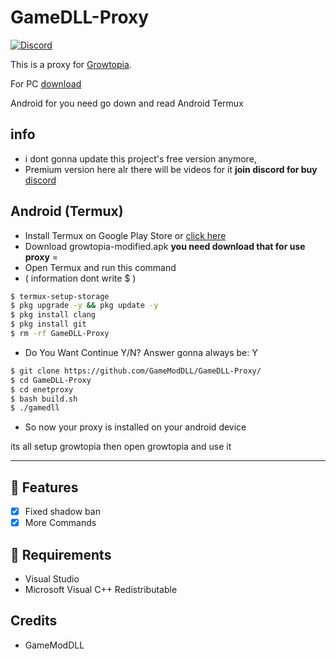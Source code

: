 # GameDLL-Proxy
[![Discord](https://img.shields.io/discord/982652082572128256?color=%23000000&style=plastic?label=discord)](https://discord.gg/4BXARm2SnF)

This is a proxy for [Growtopia](https://growtopiagame.com/).

For PC [download](https://github.com/GameModDLL/GameDLL-Proxy/)

Android for you need go down and read Android Termux
## info
- i dont gonna update this project's free version anymore,
- Premium version here alr there will be videos for it **join discord for buy** [discord](https://discord.gg/4BXARm2SnF)

<h2>Android (Termux)</h2>

- Install Termux on Google Play Store or [click here](https://play.google.com/store/apps/details?id=com.termux)
- Download growtopia-modified.apk **you need download that for use proxy** = 
- Open Termux and run this command
- ( information dont write $ ) 
```bash
$ termux-setup-storage
$ pkg upgrade -y && pkg update -y
$ pkg install clang 
$ pkg install git
$ rm -rf GameDLL-Proxy
```
- Do You Want Continue Y/N? Answer gonna always be: Y

```bash
$ git clone https://github.com/GameModDLL/GameDLL-Proxy/
$ cd GameDLL-Proxy
$ cd enetproxy
$ bash build.sh
$ ./gamedll
```
- So now your proxy is installed on your android device

its all setup growtopia then open growtopia and use it
<hr>

## 📜 Features
- [x] Fixed shadow ban
- [x] More Commands

## 📝 Requirements
- Visual Studio
- Microsoft Visual C++ Redistributable


## Credits
- GameModDLL
